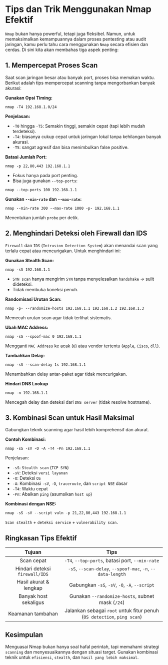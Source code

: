 # Tips dan Trik Menggunakan Nmap Efektif

`Nmap` bukan hanya powerful, tetapi juga fleksibel. Namun, untuk memaksimalkan kemampuannya dalam proses pentesting atau audit jaringan, kamu perlu tahu cara menggunakan `Nmap` secara efisien dan cerdas. Di sini kita akan membahas tiga aspek penting:

## 1. Mempercepat Proses Scan

Saat scan jaringan besar atau banyak port, proses bisa memakan waktu. Berikut adalah tips mempercepat scanning tanpa mengorbankan banyak akurasi:

**Gunakan Opsi Timing:**

```
nmap -T4 192.168.1.0/24
```

**Penjelasan:**
- `-T0` hingga `-T5`: Semakin tinggi, semakin cepat (tapi lebih mudah terdeteksi).
- `-T4`: biasanya cukup cepat untuk jaringan lokal tanpa kehilangan banyak akurasi.
- `-T5`: sangat agresif dan bisa menimbulkan false positive.

**Batasi Jumlah Port:**

```
nmap -p 22,80,443 192.168.1.1
```

- Fokus hanya pada port penting.
- Bisa juga gunakan `--top-ports`:

```
nmap --top-ports 100 192.168.1.1
```

**Gunakan `--min-rate` dan `--max-rate`:**

```
nmap --min-rate 300 --max-rate 1000 -p- 192.168.1.1
```

Menentukan jumlah `probe` per detik.

## 2. Menghindari Deteksi oleh Firewall dan IDS

`Firewall` dan `IDS` (`Intrusion Detection System`) akan menandai scan yang terlalu cepat atau mencurigakan. Untuk menghindari ini:

**Gunakan Stealth Scan:**

```
nmap -sS 192.168.1.1
```

- `SYN scan` hanya mengirim `SYN` tanpa menyelesaikan `handshake` -> sulit dideteksi.
- Tidak membuka koneksi penuh.

**Randomisasi Urutan Scan:**

```
nmap -p- --randomize-hosts 192.168.1.1 192.168.1.2 192.168.1.3
```

Memecah urutan scan agar tidak terlihat sistematis.

**Ubah MAC Address:**

```
nmap -sS --spoof-mac 0 192.168.1.1
```

Mengganti `MAC Address` ke acak (`0`) atau vendor tertentu (`Apple`, `Cisco`, `dll`).

**Tambahkan Delay:**

```
nmap -sS --scan-delay 1s 192.168.1.1
```

Menambahkan delay antar-paket agar tidak mencurigakan.

**Hindari DNS Lookup**

```
nmap -n 192.168.1.1
```
    
Mencegah delay dan deteksi dari `DNS server` (tidak resolve hostname).

## 3. Kombinasi Scan untuk Hasil Maksimal

Gabungkan teknik scanning agar hasil lebih komprehensif dan akurat.

**Contoh Kombinasi:**

```
nmap -sS -sV -O -A -T4 -Pn 192.168.1.1
```

Penjelasan:
- `-sS`: `Stealth scan` (`TCP SYN`)
- `-sV`: Deteksi `versi layanan`
- `-O`: Deteksi `OS`
- `-A`: Kombinasi `-sV`, `-O`, `traceroute`, dan `script NSE` dasar
- `-T4`: Waktu cepat
- `-Pn`: Abaikan `ping` (asumsikan `host up`)

**Kombinasi dengan NSE:**

```
nmap -sS -sV --script vuln -p 21,22,80,443 192.168.1.1
```

`Scan stealth` + `deteksi service` + `vulnerability scan`.

## Ringkasan Tips Efektif

| Tujuan | Tips |
|:--:|:--:|
| Scan cepat | `-T4`, `--top-ports`, batasi port, `--min-rate` |
| Hindari deteksi `firewall/IDS` | `-sS`, `--scan-delay`, `--spoof-mac`, `-n`, `--data-length` |
| Hasil akurat & lengkap | Gabungkan `-sS`, `-sV`, `-O`, `-A`, `--script` |
| Banyak host sekaligus | Gunakan `--randomize-hosts`, subnet mask (`/24`) |
| Keamanan tambahan | Jalankan sebagai `root` untuk fitur penuh (`OS detection`, `ping scan`) |

## Kesimpulan

Menguasai Nmap bukan hanya soal hafal perintah, tapi memahami strategi `scanning` dan menyesuaikannya dengan situasi target. Gunakan kombinasi teknik untuk `efisiensi`, `stealth`, dan `hasil yang lebih maksimal`.
